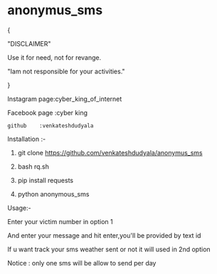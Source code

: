 # anonymus_sms
{

"DISCLAIMER"


Use it for need, not for revange.

"Iam not responsible for your activities."

}

Instagram page:cyber_king_of_internet

Facebook page :cyber king

    github    :venkateshdudyala


Installation :-

1. git clone https://github.com/venkateshdudyala/anonymus_sms 

2. bash rq.sh

3. pip install requests

4. python anonymous_sms


Usage:-

Enter your victim number in option 1

And enter your message and hit enter,you'll be provided by text id

If u want track your sms weather sent or not it will used in 2nd option

Notice : only one sms will be allow to send per day
